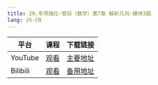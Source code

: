 ```yaml
---
title: 29.专项强化-管综（数学）第7章 解析几何-模块3圆
lang: zh-CN
---
```

| 平台       | 课程   | 下载链接                                          |
|----------|--------|-----------------------------------------------|
| YouTube  | [观看]() | [主要地址](https://www.123684.com/s/hINbTd-c0pg3) |
| Bilibili | [观看]() | [备用地址](https://www.123865.com/s/hINbTd-c0pg3) |


